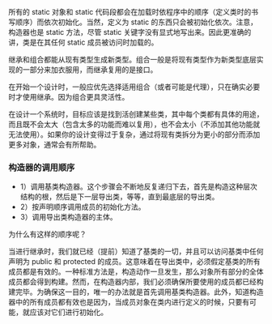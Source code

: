 所有的 static 对象和 static 代码段都会在加载时依程序中的顺序（定义类时的书写顺序）而依次初始化。当然，定义为 static 的东西只会被初始化依次。注意，构造器也是 static 方法，尽管 static 关键字没有显式地写出来。因此更准确的讲，类是在其任何 static 成员被访问时加载的。

继承和组合都能从现有类型生成新类型。组合一般是将现有类型作为新类型底层实现的一部分来加衣服用，而继承复用的是接口。

在开始一个设计时，一般应优先选择适用组合（或者可能是代理），只在确实必要时才使用继承。因为组合更具灵活性。

在设计一个系统时，目标应该是找到活创建某些类，其中每个类都有具体的用途，而且既不会太大（包含太多的功能而难以复用），也不会太小（不添加其他功能就无法使用）。如果你的设计变得过于复杂，通过将现有类拆分为更小的部分而添加更多对象，通常会有所帮助。

### 构造器的调用顺序
* 1）调用基类构造器。这个步骤会不断地反复递归下去，首先是构造这种层次结构的根，然后是下一层导出类，等等，直到最底层的导出类。
* 2）按声明顺序调用成员的初始化方法。
* 3）调用导出类构造器的主体。

为什么有这样的顺序呢？

当进行继承时，我们就已经（提前）知道了基类的一切，并且可以访问基类中任何声明为 public 和 protected 的成员。这意味着在导出类中，必须假定基类的所有成员都是有效的。一种标准方法是，构造动作一旦发生，那么对象所有部分的全体成员都会得到构建。然而，在构造器内部，我们必须确保所要使用的成员都已经构建完毕。为确保这一目的，唯一的办法就是首先调用基类构造器。此外，知道构造器中的所有成员都有效也是因为，当成员对象在类内进行定义的时候，只要有可能，就应该对它们进行初始化。
